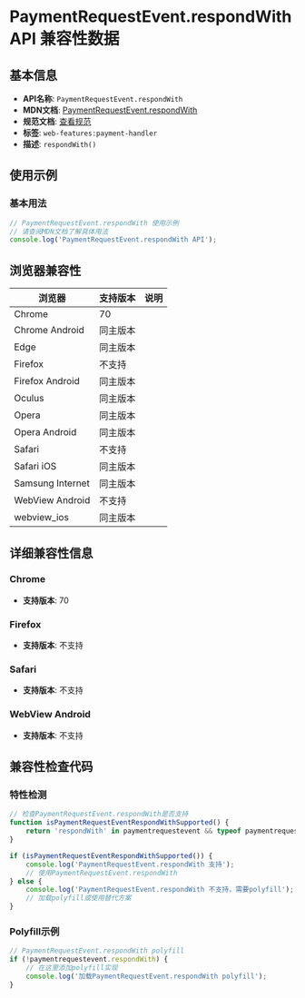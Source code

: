# PaymentRequestEvent.respondWith API 兼容性数据

## 基本信息

- **API名称**: `PaymentRequestEvent.respondWith`
- **MDN文档**: [PaymentRequestEvent.respondWith](https://developer.mozilla.org/docs/Web/API/PaymentRequestEvent/respondWith)
- **规范文档**: [查看规范](https://w3c.github.io/payment-handler/#dom-paymentrequestevent-respondwith)
- **标签**: `web-features:payment-handler`
- **描述**: `respondWith()`

## 使用示例

### 基本用法

```javascript
// PaymentRequestEvent.respondWith 使用示例
// 请查阅MDN文档了解具体用法
console.log('PaymentRequestEvent.respondWith API');
```

## 浏览器兼容性

| 浏览器 | 支持版本 | 说明 |
|--------|----------|------|
| Chrome | 70 |  |
| Chrome Android | 同主版本 |  |
| Edge | 同主版本 |  |
| Firefox | 不支持 |  |
| Firefox Android | 同主版本 |  |
| Oculus | 同主版本 |  |
| Opera | 同主版本 |  |
| Opera Android | 同主版本 |  |
| Safari | 不支持 |  |
| Safari iOS | 同主版本 |  |
| Samsung Internet | 同主版本 |  |
| WebView Android | 不支持 |  |
| webview_ios | 同主版本 |  |

## 详细兼容性信息

### Chrome

- **支持版本**: 70

### Firefox

- **支持版本**: 不支持

### Safari

- **支持版本**: 不支持

### WebView Android

- **支持版本**: 不支持

## 兼容性检查代码

### 特性检测

```javascript
// 检查PaymentRequestEvent.respondWith是否支持
function isPaymentRequestEventRespondWithSupported() {
    return 'respondWith' in paymentrequestevent && typeof paymentrequestevent.respondWith === 'function';
}

if (isPaymentRequestEventRespondWithSupported()) {
    console.log('PaymentRequestEvent.respondWith 支持');
    // 使用PaymentRequestEvent.respondWith
} else {
    console.log('PaymentRequestEvent.respondWith 不支持，需要polyfill');
    // 加载polyfill或使用替代方案
}
```

### Polyfill示例

```javascript
// PaymentRequestEvent.respondWith polyfill
if (!paymentrequestevent.respondWith) {
    // 在这里添加polyfill实现
    console.log('加载PaymentRequestEvent.respondWith polyfill');
}
```

